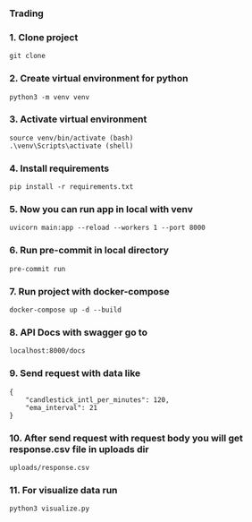 ### Trading

### 1. Clone project    
    git clone

### 2. Create virtual environment for python
    python3 -m venv venv

### 3. Activate virtual environment    
    source venv/bin/activate (bash)
    .\venv\Scripts\activate (shell)

### 4. Install requirements    
    pip install -r requirements.txt

### 5. Now you can run app in local with venv
    uvicorn main:app --reload --workers 1 --port 8000 

### 6. Run pre-commit in local directory     
    pre-commit run 

### 7. Run project with docker-compose
    docker-compose up -d --build

### 8. API Docs with swagger go to
    localhost:8000/docs

### 9. Send request with data like 
    {
        "candlestick_intl_per_minutes": 120,
        "ema_interval": 21
    }

### 10. After send request with request body you will get response.csv file in uploads dir
    uploads/response.csv

### 11. For visualize data run
    python3 visualize.py